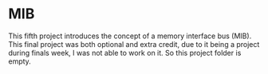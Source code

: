 # MIB
This fifth project introduces the concept of a memory interface bus (MIB). This final project was both optional and extra credit, due to it being a project during finals week, I was not able to work on it. So this project folder is empty.
